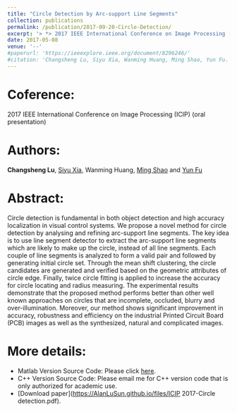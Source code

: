 ```yaml
---
title: "Circle Detection by Arc-support Line Segments"
collection: publications
permalink: /publication/2017-09-20-Circle-Detection/
excerpt: '> *> 2017 IEEE International Conference on Image Processing (ICIP) (oral presentation)*<br>> ***Changsheng Lu**, Siyu Xia, Wanming Huang, Ming Shao and Yun Fu*<br>> We propose a novel method for circle detection by analysing and refining arc-support line segments. The key idea is to use line segment detector to extract the arc-support line segments which are likely to make up the circle, instead of all line segments. Each couple of line segments is analyzed to form a valid pair and followed by generating initial circle set. Through the mean shift clustering, the circle candidates are generated and verified based on the geometric attributes of circle edge. Finally, twice circle fitting is applied to increase the accuracy for circle locating and radius measuring.'
date: 2017-05-08
venue: '--'
#paperurl: 'https://ieeexplore.ieee.org/document/8296246/'
#citation: 'Changsheng Lu, Siyu Xia, Wanming Huang, Ming Shao, Yun Fu. Circle Detection by Arc-support Line Segments. In: The 24rd IEEE International Conference on Image Processing (ICIP).'
---
```


Coference:
===
2017 IEEE International Conference on Image Processing (ICIP) (oral presentation)

Authors: 
===
**Changsheng Lu**, [Siyu Xia](http://automation.seu.edu.cn/Articles.aspx?id=2310), Wanming Huang, [Ming Shao](http://www.cis.umassd.edu/~mshao/) and [Yun Fu](http://www1.ece.neu.edu/~yunfu/)

Abstract: 
===
Circle detection is fundamental in both object detection and high accuracy localization in visual control systems. We propose a novel method for circle detection by analysing and refining arc-support line segments. The key idea is to use line segment detector to extract the arc-support line segments which are likely to make up the circle, instead of all line segments. Each couple of line segments is analyzed to form a valid pair and followed by generating initial circle set. Through the mean shift clustering, the circle candidates are generated and verified based on the geometric attributes of circle edge. Finally, twice circle fitting is applied to increase the accuracy for circle locating and radius measuring. The experimental results demonstrate that the proposed method performs better than other well known approaches on circles that are incomplete, occluded, blurry and over-illumination. Moreover, our method shows significant improvement in accuracy, robustness and efficiency on the industrial Printed Circuit Board (PCB) images as well as the synthesized, natural and complicated images.  

More details:
===  
- Matlab Version Source Code: Please click [here](https://github.com/AlanLuSun/Circle-detection).  
- C++ Version Source Code: Please email me for C++ version code that is only authorized for academic use.  
- [Download paper](https://AlanLuSun.github.io/files/ICIP 2017-Circle detection.pdf).